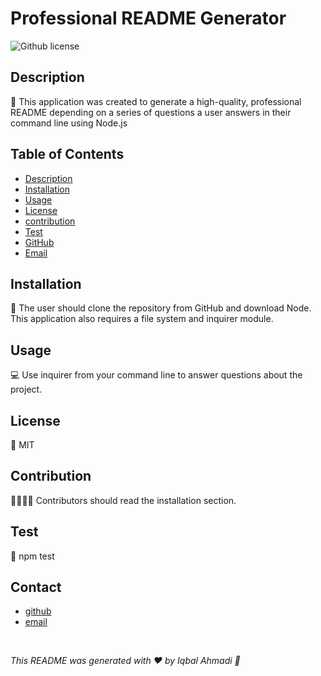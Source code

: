 # Professional README Generator
  ![Github license](https://img.shields.io/badge/license-MIT-blue.svg) 
  ## Description
  📃 This application was created to generate a high-quality, professional README depending on a series of questions a user answers in their command line using Node.js

  ## Table of Contents 
  * [Description](#description)
  * [Installation](#installation)
  * [Usage](#usage)
  * [License](#license) 
  * [contribution](#contributing)
  * [Test](#test)
  * [GitHub](#github)
  * [Email](#email)
  
  ## Installation
  💾 The user should clone the repository from GitHub and download Node. This application also requires a file system and inquirer module. 

  ## Usage
  💻 Use inquirer from your command line to answer questions about the project.

  ## License
  📜 MIT

  ## Contribution
  👨‍👨‍👧‍👦 Contributors should read the installation section.

  ## Test
  🚀 npm test

  ## Contact
  - [github]('https://github.com/IqbalAhmadi')
  - [email]('https://github.com/iqb.ahmadi@gmail.com')


<br/>

_This README was generated with ❤️ by Iqbal Ahmadi 👋_


